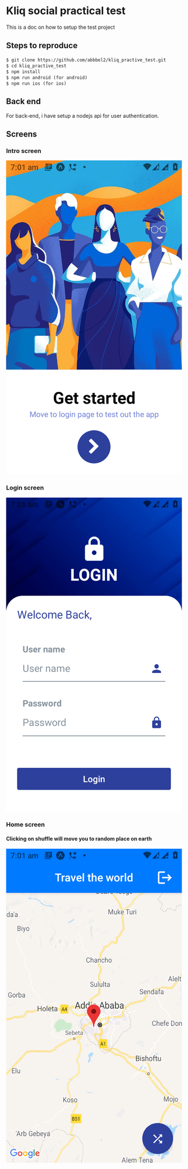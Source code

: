 # Kliq social practical test

This is a doc on how to setup the test project

## Steps to reproduce

    $ git clone https://github.com/abbbel2/kliq_practive_test.git
    $ cd kliq_practive_test
    $ npm install
    $ npm run android (for android)
    $ npm run ios (for ios)

## Back end

For back-end, i have setup a nodejs api for user authentication.

## Screens

### Intro screen

![Intro screen](https://github.com/abbbel2/kliq_practive_test/blob/main/assets/readme/intro.png)

### Login screen

![Intro screen](https://github.com/abbbel2/kliq_practive_test/blob/main/assets/readme/login.png)

### Home screen

#### Clicking on shuffle will move you to random place on earth

![Intro screen](https://github.com/abbbel2/kliq_practive_test/blob/main/assets/readme/home.png)
